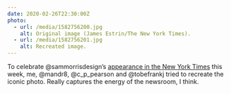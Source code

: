 ```yaml
---
date: 2020-02-26T22:30:00Z
photo:
  - url: /media/1582756200.jpg
    alt: Original image (James Estrin/The New York Times).
  - url: /media/1582756201.jpg
    alt: Recreated image.
---
```

To celebrate @sammorrisdesign’s [appearance in the New York Times](https://www.nytimes.com/2020/02/24/business/the-markup-tech-launch.html?searchResultPosition=1) this week, me, @mandr8, @c_p_pearson and @tobefrankj tried to recreate the iconic photo. Really captures the energy of the newsroom, I think.
